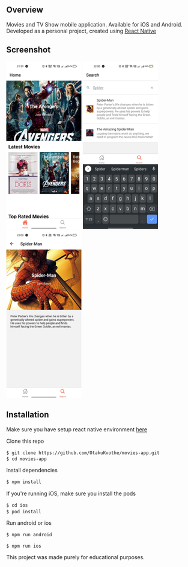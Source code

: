## Overview

Movies and TV Show mobile application. Available for iOS and Android.
Developed as a personal project, created using [React Native](https://facebook.github.io/react-native/)


## Screenshot
<p justifyContent="space-between" >
  <img src="resources/screenshots/ss-home.jpg" width="200" /> 
  <img src="resources/screenshots/ss-search.jpg" width="200" /> 
  <img src="resources/screenshots/ss-detail.jpg" width="200" /> 
</p>

## Installation

Make sure you have setup react native environment [here](https://reactnative.dev/docs/environment-setup)

Clone this repo

```
$ git clone https://github.com/OtakuKvothe/movies-app.git
$ cd movies-app
```

Install dependencies

```sh
$ npm install
```

If you're running iOS, make sure you install the pods

```sh
$ cd ios
$ pod install
```

Run android or ios

```
$ npm run android
```

```
$ npm run ios
```

This project was made purely for educational purposes.